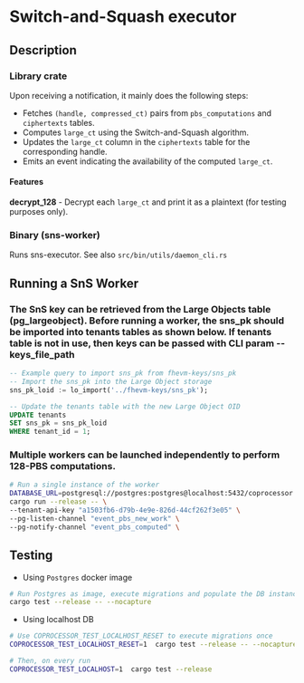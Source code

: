 # Switch-and-Squash executor

## Description

### Library crate

Upon receiving a notification, it mainly does the following steps:
- Fetches `(handle, compressed_ct)` pairs from `pbs_computations` and `ciphertexts` tables.
- Computes `large_ct` using the Switch-and-Squash algorithm.
- Updates the `large_ct` column in the `ciphertexts` table for the corresponding handle.
- Emits an event indicating the availability of the computed `large_ct`.

#### Features
**decrypt_128** - Decrypt each `large_ct` and print it as a plaintext (for testing purposes only).

### Binary (sns-worker)

Runs sns-executor. See also `src/bin/utils/daemon_cli.rs`

 
## Running a SnS Worker

### The SnS key can be retrieved from the Large Objects table (pg_largeobject). Before running a worker, the sns_pk should be imported into tenants tables as shown below. If tenants table is not in use, then keys can be passed with CLI param --keys_file_path
```sql
-- Example query to import sns_pk from fhevm-keys/sns_pk
-- Import the sns_pk into the Large Object storage
sns_pk_loid := lo_import('../fhevm-keys/sns_pk');

-- Update the tenants table with the new Large Object OID
UPDATE tenants
SET sns_pk = sns_pk_loid
WHERE tenant_id = 1;
```

### Multiple workers can be launched independently to perform 128-PBS computations.
```bash
# Run a single instance of the worker
DATABASE_URL=postgresql://postgres:postgres@localhost:5432/coprocessor \
cargo run --release -- \
--tenant-api-key "a1503fb6-d79b-4e9e-826d-44cf262f3e05" \
--pg-listen-channel "event_pbs_new_work" \
--pg-notify-channel "event_pbs_computed" \
```

## Testing

- Using `Postgres` docker image
```bash
# Run Postgres as image, execute migrations and populate the DB instance with keys from fhevm-keys
cargo test --release -- --nocapture
```

- Using localhost DB

```bash
# Use COPROCESSOR_TEST_LOCALHOST_RESET to execute migrations once
COPROCESSOR_TEST_LOCALHOST_RESET=1  cargo test --release -- --nocapture

# Then, on every run
COPROCESSOR_TEST_LOCALHOST=1  cargo test --release
```

